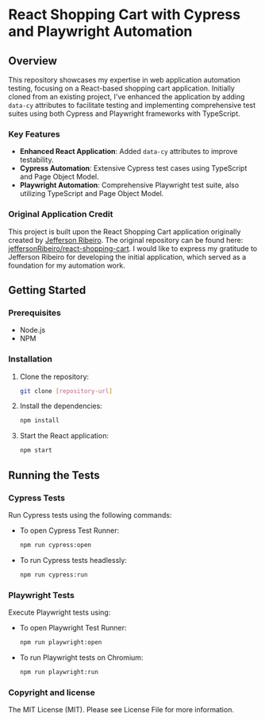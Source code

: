 # React Shopping Cart with Cypress and Playwright Automation

## Overview

This repository showcases my expertise in web application automation testing, focusing on a React-based shopping cart application. Initially cloned from an existing project, I've enhanced the application by adding `data-cy` attributes to facilitate testing and implementing comprehensive test suites using both Cypress and Playwright frameworks with TypeScript.

### Key Features

- **Enhanced React Application**: Added `data-cy` attributes to improve testability.
- **Cypress Automation**: Extensive Cypress test cases using TypeScript and Page Object Model.
- **Playwright Automation**: Comprehensive Playwright test suite, also utilizing TypeScript and Page Object Model.

### Original Application Credit

This project is built upon the React Shopping Cart application originally created by [Jefferson Ribeiro](https://github.com/jeffersonRibeiro). The original repository can be found here: [jeffersonRibeiro/react-shopping-cart](https://github.com/jeffersonRibeiro/react-shopping-cart). I would like to express my gratitude to Jefferson Ribeiro for developing the initial application, which served as a foundation for my automation work.

## Getting Started

### Prerequisites

- Node.js
- NPM

### Installation

1. Clone the repository:
   ```bash
   git clone [repository-url]
   ```
2. Install the dependencies:
   ```bash
   npm install
   ```
3. Start the React application:
   ```bash
   npm start
   ```

## Running the Tests

### Cypress Tests

Run Cypress tests using the following commands:

- To open Cypress Test Runner:
  ```bash
  npm run cypress:open
  ```
- To run Cypress tests headlessly:
  ```bash
  npm run cypress:run
  ```

### Playwright Tests

Execute Playwright tests using:

- To open Playwright Test Runner:
  ```bash
  npm run playwright:open
  ```
- To run Playwright tests on Chromium:
  ```bash
  npm run playwright:run
  ```

### Copyright and license

The MIT License (MIT). Please see License File for more information.
